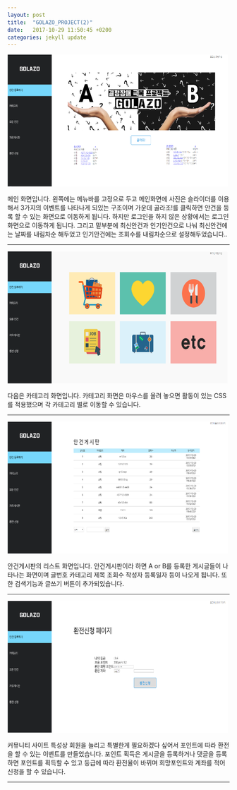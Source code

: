 ```yaml
---
layout: post
title:  "GOLAZO_PROJECT(2)"
date:   2017-10-29 11:50:45 +0200
categories: jekyll update
---
```



<img src="/assets/그림01.png" style="width:500px; height:300px;">
 
메인 화면입니다. 왼쪽에는 메뉴바를 고정으로 두고 메인화면에 사진은 슬라이더를 이용해서 3가지의 이벤트를 나타나게 되있는 구조이며 
가운데 골라조!를 클릭하면 안건을 등록 할 수 있는 화면으로 이동하게 됩니다.
하지만 로그인을 하지 않은 상황에서는 로그인 화면으로 이동하게 됩니다.
그리고 밑부분에 최신안건과 인기안건으로 나눠 최신안건에는 날짜를 내림차순
해두었고 인기안건에는 조회수를 내림차순으로 설정해두었습니다..  
- - -

<img src="/assets/그림02.png" style="width:500px; height:300px;">

다음은 카테고리 화면입니다. 카테고리 화면은 마우스를 올려 놓으면 활동이 있는 CSS를 적용했으며 각 카테고리 별로 이동할 수 있습니다. 

- - -

<img src="/assets/그림03.png" style="width:500px; height:300px;">

안건게시판의 리스트 화면입니다. 안건게시판이라 하면 A or B를 등록한 게시글들이 나타나는 화면이며 글번호 카테고리 제목 조회수 작성자 등록일자 등이 나오게 됩니다. 또한 검색기능과 글쓰기 버튼이 추가되있습니다.  
- - -

<img src="/assets/그림04.png" style="width:500px; height:300px;">

커뮤니티 사이트 특성상 회원을 늘리고 특별한게 필요하겠다 싶어서 포인트에 따라 환전을 할 수 있는 이벤트를 만들었습니다. 
포인트 획득은 게시글을 등록하거나 댓글을 등록하면 포인트를 획득할 수 있고 
등급에 따라 환전율이 바뀌며 희망포인트와 계좌를 적어 신청을 할 수 있습니다.

- - - 